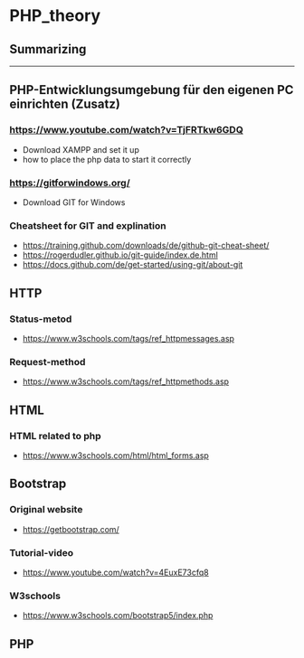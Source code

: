 # PHP_theory

## Summarizing
---------

## PHP-Entwicklungsumgebung für den eigenen PC einrichten (Zusatz)

### https://www.youtube.com/watch?v=TjFRTkw6GDQ

- Download XAMPP and set it up
- how to place the php data to start it correctly

### https://gitforwindows.org/

- Download GIT for Windows

### Cheatsheet for GIT and explination

- https://training.github.com/downloads/de/github-git-cheat-sheet/
- https://rogerdudler.github.io/git-guide/index.de.html
- https://docs.github.com/de/get-started/using-git/about-git

## HTTP

### Status-metod

- https://www.w3schools.com/tags/ref_httpmessages.asp

### Request-method

- https://www.w3schools.com/tags/ref_httpmethods.asp

## HTML

### HTML related to php

- https://www.w3schools.com/html/html_forms.asp

## Bootstrap

### Original website

- https://getbootstrap.com/

### Tutorial-video

- https://www.youtube.com/watch?v=4EuxE73cfq8

### W3schools

- https://www.w3schools.com/bootstrap5/index.php

## PHP

###
